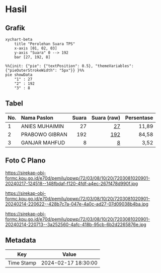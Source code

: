 # Hasil

## Grafik

```mermaid
xychart-beta
    title "Perolehan Suara TPS"
    x-axis [01, 02, 03]
    y-axis "Suara" 0 --> 192
    bar [27, 192, 8]
```

```mermaid
%%{init: {"pie": {"textPosition": 0.5}, "themeVariables": {"pieOuterStrokeWidth": "5px"}} }%%
pie showData
    "1" : 27
    "2" : 192
    "3" : 8
```

## Tabel

| No. | Nama Paslon    | Suara | Suara (raw) | Persentase |
|:--- |:-------------- | -----:| -----------:| ----------:|
| 1   | ANIES MUHAIMIN | 27    | [27][p-1]   | 11,89      |
| 2   | PRABOWO GIBRAN | 192   | [192][p-2]  | 84,58      |
| 3   | GANJAR MAHFUD  | 8     | [8][p-3]    | 3,52       |


[p-1]: https://github.com/gigit-pemilu/pemilu-2024-72-sulawesi-tengah/blob/main/pilpres/hitung-suara/sub/72-sulawesi-tengah/sub/03-donggala/sub/08-banawa/sub/1020-ganti/sub/901-tps/sub/paslon-1.txt
[p-2]: https://github.com/gigit-pemilu/pemilu-2024-72-sulawesi-tengah/blob/main/pilpres/hitung-suara/sub/72-sulawesi-tengah/sub/03-donggala/sub/08-banawa/sub/1020-ganti/sub/901-tps/sub/paslon-2.txt
[p-3]: https://github.com/gigit-pemilu/pemilu-2024-72-sulawesi-tengah/blob/main/pilpres/hitung-suara/sub/72-sulawesi-tengah/sub/03-donggala/sub/08-banawa/sub/1020-ganti/sub/901-tps/sub/paslon-3.txt

## Foto C Plano

https://sirekap-obj-formc.kpu.go.id/e70d/pemilu/ppwp/72/03/08/10/20/7203081020901-20240217-124518--148fbdaf-f120-4fdf-a4ec-267f478d990f.jpg

https://sirekap-obj-formc.kpu.go.id/e70d/pemilu/ppwp/72/03/08/10/20/7203081020901-20240214-220622--428b7c7a-047e-4a0c-ad27-07d09038b4ba.jpg

https://sirekap-obj-formc.kpu.go.id/e70d/pemilu/ppwp/72/03/08/10/20/7203081020901-20240214-220713--3a252560-4afc-418b-95cb-6b2d2265876e.jpg


## Metadata

| Key        | Value               |
| ---------- | ------------------- |
| Time Stamp | 2024-02-17 18:30:00 |



